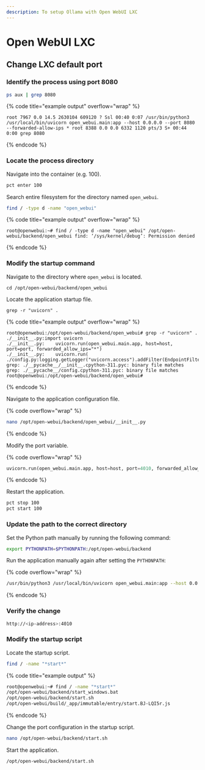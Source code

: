 ```yaml
---
description: To setup Ollama with Open WebUI LXC
---
```


# Open WebUI LXC

## Change LXC default port

### **Identify the process using port 8080**

```bash
ps aux | grep 8080
```

{% code title="example output" overflow="wrap" %}
```
root 7967 0.0 14.5 2630104 609120 ? Ssl 00:40 0:07 /usr/bin/python3 /usr/local/bin/uvicorn open_webui.main:app --host 0.0.0.0 --port 8080 --forwarded-allow-ips * root 8388 0.0 0.0 6332 1120 pts/3 S+ 00:44 0:00 grep 8080
```
{% endcode %}

### Locate the process directory

Navigate into the container (e.g. 100).

```bash
pct enter 100
```

Search entire filesystem for the directory named `open_webui`.

```bash
find / -type d -name "open_webui"
```

{% code title="example output" overflow="wrap" %}
```
root@openwebui:~# find / -type d -name "open_webui" /opt/open-webui/backend/open_webui find: ‘/sys/kernel/debug’: Permission denied
```
{% endcode %}

### Modify the startup command

Navigate to the directory where `open_webui` is located.

```
cd /opt/open-webui/backend/open_webui
```

Locate the application startup file.

```
grep -r "uvicorn" .
```

{% code title="example output" overflow="wrap" %}
```
root@openwebui:/opt/open-webui/backend/open_webui# grep -r "uvicorn" .
./__init__.py:import uvicorn
./__init__.py:    uvicorn.run(open_webui.main.app, host=host, port=port, forwarded_allow_ips="*")
./__init__.py:    uvicorn.run(
./config.py:logging.getLogger("uvicorn.access").addFilter(EndpointFilter())
grep: ./__pycache__/__init__.cpython-311.pyc: binary file matches
grep: ./__pycache__/config.cpython-311.pyc: binary file matches
root@openwebui:/opt/open-webui/backend/open_webui# 
```
{% endcode %}

Navigate to the application configuration file.

{% code overflow="wrap" %}
```bash
nano /opt/open-webui/backend/open_webui/__init__.py
```
{% endcode %}

Modify the port variable.

{% code overflow="wrap" %}
```python
uvicorn.run(open_webui.main.app, host=host, port=4010, forwarded_allow_ips="*")
```
{% endcode %}

Restart the application.

```bash
pct stop 100 
pct start 100
```

### Update the path to the correct directory

Set the Python path manually by running the following command:

```bash
export PYTHONPATH=$PYTHONPATH:/opt/open-webui/backend
```

Run the application manually again after setting the `PYTHONPATH`:

{% code overflow="wrap" %}
```bash
/usr/bin/python3 /usr/local/bin/uvicorn open_webui.main:app --host 0.0.0.0 --port 4010 --forwarded-allow-ips *
```
{% endcode %}

### Verify the change

```bash
http://<ip-address>:4010
```

### Modify the startup script

Locate the startup script.

```bash
find / -name "*start*"
```

{% code title="example output" %}
```bash
root@openwebui:~# find / -name "*start*"
/opt/open-webui/backend/start_windows.bat
/opt/open-webui/backend/start.sh
/opt/open-webui/build/_app/immutable/entry/start.BJ-LQI5r.js
```
{% endcode %}

Change the port configuration in the startup script.

```bash
nano /opt/open-webui/backend/start.sh
```

Start the application.

```bash
/opt/open-webui/backend/start.sh
```
